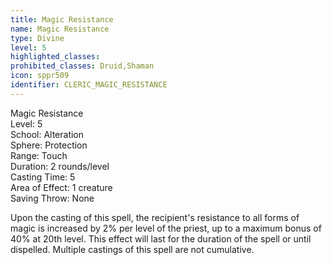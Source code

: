 ```yaml
---
title: Magic Resistance
name: Magic Resistance
type: Divine
level: 5
highlighted_classes: 
prohibited_classes: Druid,Shaman
icon: sppr509
identifier: CLERIC_MAGIC_RESISTANCE
---
```

Magic Resistance  
Level: 5  
School: Alteration  
Sphere: Protection  
Range: Touch  
Duration: 2 rounds/level  
Casting Time: 5  
Area of Effect: 1 creature  
Saving Throw: None  
  
Upon the casting of this spell, the recipient's resistance to all forms of magic is increased by 2% per level of the priest, up to a maximum bonus of 40% at 20th level. This effect will last for the duration of the spell or until dispelled. Multiple castings of this spell are not cumulative.  

